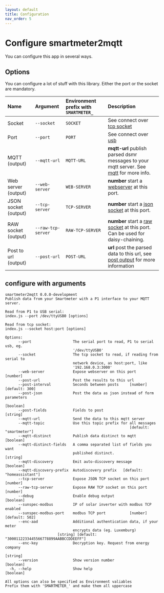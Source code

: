 ```yaml
---
layout: default
title: Configuration
nav_order: 5
---
```


# Configure smartmeter2mqtt

You can configure this app in several ways.

## Options

You can configure a lot of stuff with this library. Either the port or the socket are mandatory.

| Name | Argument | Environment prefix with `SMARTMETER_` | Description |
|:---- |:-------- |:------------------------------------- |:----------- |
| Socket  | `--socket` | `SOCKET` | See connect over [tcp socket](connect.html#1-p1-to-tcp-socket) |
| Port | `--port` | `PORT` | See connect over [usb](connect.html#2-p1-to-usb) |
| MQTT (output) | `--mqtt-url` | `MQTT-URL` | **mqtt-url** publish parsed dsmr messages to your mqtt server. See [mqtt](/outputs/mqtt.html) for more info. |
| Web server (output) | `--web-server` | `WEB-SERVER` | **number** start a [webserver](/outputs/webserver.html) at this port. |
| JSON socket (output) | `--tcp-server` | `TCP-SERVER` | **number** start a [json socket](/outputs/socket.html#json-socket) at this port. |
| RAW socket (output) | `--raw-tcp-server` | `RAW-TCP-SERVER` | **number** start a [raw socket](/outputs/socket.html#raw-socket) at this port. Can be used for daisy-chaining. |
| Post to url (output) | `--post-url` | `POST-URL` | **url** post the parsed data to this url, see [post output](/outputs/post-to-url.html) for more information |

## configure with arguments

```shell
smartmeter2mqtt 0.0.0-development
Publish data from your Smartmeter with a P1 interface to your MQTT server.      

Read from P1 to USB serial:
index.js --port /dev/ttyUSB0 [options]

Read from tcp socket:
index.js --socket host:port [options]

Options:
      --port                   The serial port to read, P1 to serial usb, eg.   
                               '/dev/ttyUSB0'
      --socket                 The tcp socket to read, if reading from serial to
                               network device, as host:port, like
                               '192.168.0.3:3000'
      --web-server             Expose webserver on this port            [number]
      --post-url               Post the results to this url
      --post-interval          Seconds between posts     [number] [default: 300]
      --post-json              Post the data as json instead of form parameters
                                                                       [boolean]
      --post-fields            Fields to post                           [string]
      --mqtt-url               Send the data to this mqtt server
      --mqtt-topic             Use this topic prefix for all messages
                                                         [default: "smartmeter"]
      --mqtt-distinct          Publish data distinct to mqtt           [boolean]
      --mqtt-distinct-fields   A comma separated list of fields you want
                               published distinct.                      [string]
      --mqtt-discovery         Emit auto-discovery message             [boolean]
      --mqtt-discovery-prefix  Autodiscovery prefix   [default: "homeassistant"]
      --tcp-server             Expose JSON TCP socket on this port      [number]
      --raw-tcp-server         Expose RAW TCP socket on this port       [number]
      --debug                  Enable debug output                     [boolean]
      --sunspec-modbus         IP of solar inverter with modbus TCP enabled
      --sunspec-modbus-port    modbus TCP port           [number] [default: 502]
      --enc-aad                Additional authentication data, if your meter
                               encrypts data (eg. Luxemburg)
                        [string] [default: "3000112233445566778899AABBCCDDEEFF"]
      --enc-key                Decryption key. Request from energy company
                                                                        [string]
      --version                Show version number                     [boolean]
  -h, --help                   Show help                               [boolean]

All options can also be specified as Environment valiables
Prefix them with 'SMARTMETER_' and make them all uppercase
```
